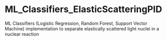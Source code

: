 # ML_Classifiers_ElasticScatteringPID
ML Classifiers (Logistic Regression, Random Forest, Support Vector Machine) implementation to separate elastically scattered light nuclei in a nuclear reaction
